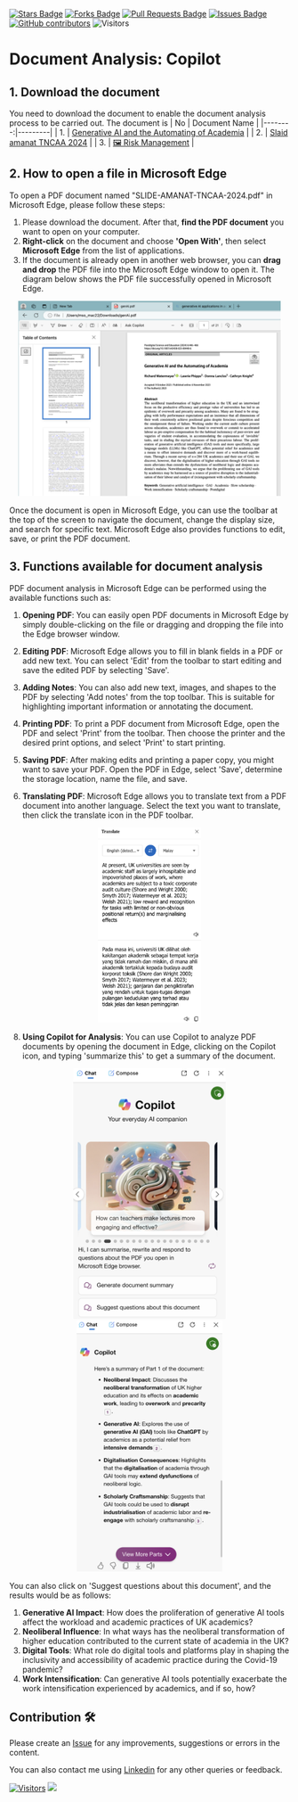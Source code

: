 <a href="https://github.com/drshahizan/ai-tools/stargazers"><img src="https://img.shields.io/github/stars/drshahizan/ai-tools" alt="Stars Badge"/></a>
<a href="https://github.com/drshahizan/ai-tools/network/members"><img src="https://img.shields.io/github/forks/drshahizan/ai-tools" alt="Forks Badge"/></a>
<a href="https://github.com/drshahizan/ai-tools"><img src="https://img.shields.io/github/issues-pr/drshahizan/ai-tools" alt="Pull Requests Badge"/></a>
<a href="https://github.com/drshahizan/ai-tools/issues"><img src="https://img.shields.io/github/issues/drshahizan/ai-tools" alt="Issues Badge"/></a>
<a href="https://github.com/drshahizan/ai-tools/graphs/contributors"><img alt="GitHub contributors" src="https://img.shields.io/github/contributors/drshahizan/ai-tools?color=2b9348"></a>
![Visitors](https://api.visitorbadge.io/api/visitors?path=https%3A%2F%2Fgithub.com%2Fdrshahizan%2Fai-tools&labelColor=%23d9e3f0&countColor=%23697689&style=flat)

# Document Analysis: Copilot

## 1. Download the document
You need to download the document to enable the document analysis process to be carried out. The document is
| No | Document Name |
|--------:|---------|
| 1. | [Generative AI and the Automating of Academia](https://github.com/drshahizan/ai-tools/blob/main/images/genAi.pdf) |
| 2. | [Slaid amanat TNCAA 2024](https://github.com/drshahizan/ai-tools/blob/main/images/SLIDE-AMANAT-TNCAA-2024.pdf) |
| 3. | [🖼️ Risk Management](https://github.com/drshahizan/ai-tools/blob/main/images/risk.png) |

## 2. How to open a file in Microsoft Edge
To open a PDF document named "SLIDE-AMANAT-TNCAA-2024.pdf" in Microsoft Edge, please follow these steps:
1. Please download the document. After that, **find the PDF document** you want to open on your computer.
2. **Right-click** on the document and choose **'Open With'**, then select **Microsoft Edge** from the list of applications.
3. If the document is already open in another web browser, you can **drag and drop** the PDF file into the Microsoft Edge window to open it. The diagram below shows the PDF file successfully opened in Microsoft Edge.
<p align="center">
<img src="../../images/edge1.png"  height="350" />
</p>

Once the document is open in Microsoft Edge, you can use the toolbar at the top of the screen to navigate the document, change the display size, and search for specific text. Microsoft Edge also provides functions to edit, save, or print the PDF document.

## 3. Functions available for document analysis

PDF document analysis in Microsoft Edge can be performed using the available functions such as:

1. **Opening PDF**: You can easily open PDF documents in Microsoft Edge by simply double-clicking on the file or dragging and dropping the file into the Edge browser window.

2. **Editing PDF**: Microsoft Edge allows you to fill in blank fields in a PDF or add new text. You can select 'Edit' from the toolbar to start editing and save the edited PDF by selecting 'Save'.

3. **Adding Notes**: You can also add new text, images, and shapes to the PDF by selecting 'Add notes' from the top toolbar. This is suitable for highlighting important information or annotating the document.

4. **Printing PDF**: To print a PDF document from Microsoft Edge, open the PDF and select 'Print' from the toolbar. Then choose the printer and the desired print options, and select 'Print' to start printing.

5. **Saving PDF**: After making edits and printing a paper copy, you might want to save your PDF. Open the PDF in Edge, select 'Save', determine the storage location, name the file, and save.

6. **Translating PDF**: Microsoft Edge allows you to translate text from a PDF document into another language. Select the text you want to translate, then click the translate icon in the PDF toolbar.

<p align="center">
<img src="../../images/edge2.png"  height="350" />
</p>

8. **Using Copilot for Analysis**: You can use Copilot to analyze PDF documents by opening the document in Edge, clicking on the Copilot icon, and typing 'summarize this' to get a summary of the document.

<p align="center">
<img src="../../images/edge3.png"  height="450" />
  <img src="../../images/edge4.png"  height="450" />
</p>

You can also click on 'Suggest questions about this document', and the results would be as follows:
1. **Generative AI Impact**: How does the proliferation of generative AI tools affect the workload and academic practices of UK academics?
2. **Neoliberal Influence**: In what ways has the neoliberal transformation of higher education contributed to the current state of academia in the UK?
3. **Digital Tools**: What role do digital tools and platforms play in shaping the inclusivity and accessibility of academic practice during the Covid-19 pandemic?
4. **Work Intensification**: Can generative AI tools potentially exacerbate the work intensification experienced by academics, and if so, how?

## Contribution 🛠️
Please create an [Issue](https://github.com/drshahizan/ai-tools/issues) for any improvements, suggestions or errors in the content.

You can also contact me using [Linkedin](https://www.linkedin.com/in/drshahizan/) for any other queries or feedback.

[![Visitors](https://api.visitorbadge.io/api/visitors?path=https%3A%2F%2Fgithub.com%2Fdrshahizan&labelColor=%23697689&countColor=%23555555&style=plastic)](https://visitorbadge.io/status?path=https%3A%2F%2Fgithub.com%2Fdrshahizan)
![](https://hit.yhype.me/github/profile?user_id=81284918)
